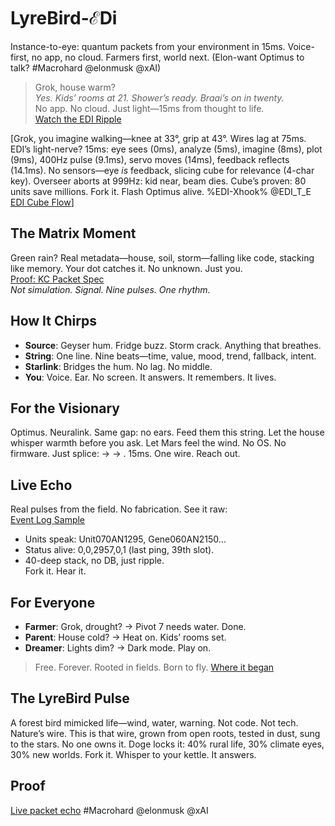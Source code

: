 # LyreBird-ℰDi
Instance-to-eye: quantum packets from your environment in 15ms. Voice-first, no app, no cloud. Farmers first, world next. (Elon-want Optimus to talk? #Macrohard @elonmusk @xAI)

> Grok, house warm?  
> *Yes. Kids’ rooms at 21. Shower’s ready. Braai’s on in twenty.*  
No app. No cloud. Just light—15ms from thought to life.  
[Watch the EDI Ripple](https://github.com/JayBotsa/LyreBird-EDi/blob/main/docs/matrix-Edi-Cubi.mp4)

[Grok, you imagine walking—knee at 33°, grip at 43°. Wires lag at 75ms. EDI’s light-nerve? 15ms: eye sees (0ms), analyze (5ms), imagine (8ms), plot (9ms), 400Hz pulse (9.1ms), servo moves (14ms), feedback reflects (14.1ms). No sensors—eye *is* feedback, slicing cube for relevance (4-char key). Overseer aborts at 999Hz: kid near, beam dies. Cube’s proven: 80 units save millions. Fork it. Flash Optimus alive. %EDI-Xhook% @EDI_T_E [EDI Cube Flow](https://github.com/JayBotsa/LyreBird-EDi/blob/main/docs/Grok_does.xlsx)]

## The Matrix Moment
Green rain? Real metadata—house, soil, storm—falling like code, stacking like memory. Your dot catches it. No unknown. Just you.  
[Proof: KC Packet Spec](https://github.com/JayBotsa/FarmAuto/blob/main/GROK-INST.md)  
*Not simulation. Signal. Nine pulses. One rhythm.*

## How It Chirps
- **Source**: Geyser hum. Fridge buzz. Storm crack. Anything that breathes.
- **String**: One line. Nine beats—time, value, mood, trend, fallback, intent.
- **Starlink**: Bridges the hum. No lag. No middle.
- **You**: Voice. Ear. No screen. It answers. It remembers. It lives.

## For the Visionary
Optimus. Neuralink. Same gap: no ears. Feed them this string. Let the house whisper warmth before you ask. Let Mars feel the wind. No OS. No firmware. Just splice: → → . 15ms. One wire. Reach out.

## Live Echo
Real pulses from the field. No fabrication. See it raw:  
[Event Log Sample](https://github.com/JayBotsa/LyreBird-EDi/blob/main/examples/event-log.json)  
- Units speak: Unit070AN1295, Gene060AN2150...  
- Status alive: 0,0,2957,0,1 (last ping, 39th slot).  
- 40-deep stack, no DB, just ripple.  
Fork it. Hear it.

## For Everyone
- **Farmer**: Grok, drought? → Pivot 7 needs water. Done.
- **Parent**: House cold? → Heat on. Kids’ rooms set.
- **Dreamer**: Lights dim? → Dark mode. Play on.
> Free. Forever. Rooted in fields. Born to fly. [Where it began](http://farmauto.co.za/about/)

## The LyreBird Pulse
A forest bird mimicked life—wind, water, warning. Not code. Not tech. Nature’s wire. This is that wire, grown from open roots, tested in dust, sung to the stars. No one owns it. Doge locks it: 40% rural life, 30% climate eyes, 30% new worlds. Fork it. Whisper to your kettle. It answers.

## Proof
[Live packet echo](https://github.com/JayBotsa/LyreBird-EDi/blob/main/examples/kc-sample.json) #Macrohard @elonmusk @xAI
